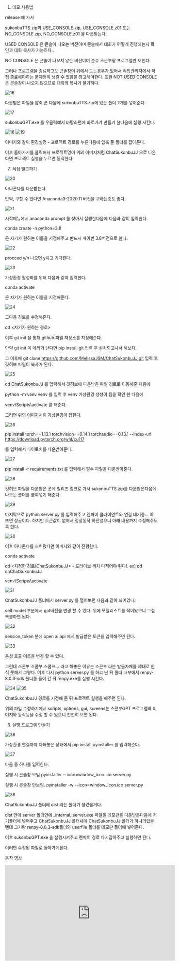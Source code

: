 1. 데모 사용법

release 에 가서 

sukonbuTTS.zip과 USE_CONSOLE.zip, USE_CONSOLE.z01 또는  NO_CONSOLE.zip, NO_CONSOLE.z01 을 다운받는다.

USED CONSOLE 은 콘솔이 나오는 버전이며 콘솔에서 대화가 어떻게 진행되는지 확인과 대화 복사가 가능하다..

NO CONSOLE 은 콘솔이 나오지 않는 버전이며 순수 스콘부짱 프로그램만 보인다.

그러나 프로그램을 종료하고도 콘솔창이 뒤에서 도는경우가 있어서 작업관리자에서 직접 종료해야하는 문제점이 생길 수 있음을 참고해야한다. 또한 NOT USED CONSOLE 은 콘솔창이 나오지 않으므로 대화의 복사가 불가하다.


![16](https://github.com/MelissaJSM/ChatSukonbuJJ/assets/91932382/a3c09ff6-ef3a-4246-9eb6-b25b84c68656)

다운받은 파일을 압축 푼 다음에 sukonbuTTS.zip에 있는 폴더 2개를 넣어준다.


![17](https://github.com/MelissaJSM/ChatSukonbuJJ/assets/91932382/22cbc4b0-196f-4192-8cee-186f4d240bb8)

sukonbuGPT.exe 를 우클릭해서 바탕화면에 바로가기 만들기 한다음에 실행 시킨다.


![18](https://github.com/MelissaJSM/ChatSukonbuJJ/assets/91932382/ddc903aa-d69c-4da8-8c4a-038e60351a77)
![19](https://github.com/MelissaJSM/ChatSukonbuJJ/assets/91932382/a6c33eed-549a-4364-a577-6195dbc05d85)

이미지와 같이 환경설정 - 프로젝트 경로를 누른다음에 압축 푼 폴더를 잡아준다.

이후 돌아가기를 클릭해서 프로젝트명이 위의 이미지처럼 ChatSukonbuJJ 으로 나온다면 프로젝트 실행을 누르면 동작한다.

2. 직접 빌드하기


![20](https://github.com/MelissaJSM/ChatSukonbuJJ/assets/91932382/6bcc565c-bf6c-412d-8760-e5cfed7af1c5)

아나콘다를 다운받는다.

만약, 구할 수 있다면 Anaconda3-2020.11 버전을 구하는것도 좋다.


![21](https://github.com/MelissaJSM/ChatSukonbuJJ/assets/91932382/893e2c40-c8ea-41fa-9a22-c32627c09117)

시작메뉴에서 anaconda prompt 를 찾아서 실행한다음에 다음과 같이 입력한다.

conda create -n <name> python=3.8

<name>은 자기가 원하는 이름을 지정해주고 반드시 파이썬 3.8버전으로 한다.


![22](https://github.com/MelissaJSM/ChatSukonbuJJ/assets/91932382/809d364c-4c9f-4a7d-884c-554fdb9ee46b)

procced y/n 나오면 y치고 기다린다.


![23](https://github.com/MelissaJSM/ChatSukonbuJJ/assets/91932382/b14dad59-5730-4530-be79-76247f58615b)

가상환경 활성화를 위해 다음과 같이 입력한다.

conda activate <name>

<name>은 자기가 원하는 이름을 지정해준다.


![24](https://github.com/MelissaJSM/ChatSukonbuJJ/assets/91932382/94d9ac74-ce4a-44db-bdab-27df0b0fae35)

그다음 경로를 수정해준다.

cd <자기가 원하는 경로>

이후 git init 을 통해 github 파일 저장소를 지정해준다.

만약 git init 이 에러가 난다면 pip install git 입력 후 설치되고나서 해보자.

그 이후에 git clone https://github.com/MelissaJSM/ChatSukonbuJJ.git 입력 후 깃허브 파일이 복사가 된다.


![25](https://github.com/MelissaJSM/ChatSukonbuJJ/assets/91932382/45e6a24c-6be2-497f-9943-08cd2f233b4c)

cd ChatSukonbuJJ 를 입력해서 깃허브에 다운받은 파일 경로로 이동해준 다음에

python -m venv venv 를 입력 후 venv 가상환경 생성이 됨을 확인 한 다음에

venv\Scripts\activate 를 해준다.

그러면 위의 이미지처럼 가상환경이 잡힌다.


![26](https://github.com/MelissaJSM/ChatSukonbuJJ/assets/91932382/ebc938c8-4adb-4bb1-8ca2-9c10e98ce4e7)


pip install torch==1.13.1 torchvision==0.14.1 torchaudio==0.13.1 --index-url https://download.pytorch.org/whl/cu117

를 입력해서 파이토치를 다운받아준다.


![27](https://github.com/MelissaJSM/ChatSukonbuJJ/assets/91932382/3a6d4f91-9cb7-4112-9592-bcc5d3b42595)

pip install -r requirements.txt 를 입력해서 필수 파일을 다운받아준다.


![28](https://github.com/MelissaJSM/ChatSukonbuJJ/assets/91932382/5b139815-b1dc-426a-9d4f-642b16eb9d03)

깃허브 파일을 다운받은 곳에 릴리즈 링크로 가서 sukonbuTTS.zip를 다운받은다음에 나오는 폴더를 붙여넣기 해준다.


![29](https://github.com/MelissaJSM/ChatSukonbuJJ/assets/91932382/4dc90975-2f36-4d67-8e7e-84441c7dd3e5)

마지막으로 python server.py 를 입력해주고 렌파이 클라이언트와 연결 대기중... 이 뜨면 성공이다.
하지만 토큰값이 없어서 정상동작 하진않으니 아래 내용까지 수정해주도록 한다.


![30](https://github.com/MelissaJSM/ChatSukonbuJJ/assets/91932382/160e6b90-2884-40d2-b72f-d9b94c724e64)

이후 아나콘다를 꺼버렸다면 이미지와 같이 진행한다.

conda activate <name>

cd <지정한 경로\ChatSukonbuJJ> - 드라이브 까지 다적어야 된다!. ex) cd c:\ChatSukonbuJJ

venv\Scripts\activate


![31](https://github.com/MelissaJSM/ChatSukonbuJJ/assets/91932382/ede8de12-52a2-4de0-b483-db8d0dda5f63)

ChatSukonbuJJ 폴더에서 server.py 를 열어보면 다음과 같이 되어있다.

self.model 부분에서 gpt버전을 변경 할 수 있다.
위에 모델리스트를 적어놨으니 그걸 복붙하면 된다.


![32](https://github.com/MelissaJSM/ChatSukonbuJJ/assets/91932382/8fc316ae-60d5-44ab-9bfb-46d64fcf29ea)

session_token 분에 open ai api 에서 발급받은 토큰을 입력해주면 된다.


![33](https://github.com/MelissaJSM/ChatSukonbuJJ/assets/91932382/55f39022-3334-41af-8119-472c2c0e8ef4)

음성 호출 이름을 변경 할 수 있다.

그런데 스콘부 스콤부 스콤프... 라고 해놓은 이유는 스콘부 라는 발음자체를 제대로 인식 못해서 그렇다.
이후 다시 python server.py 를 하고 난 뒤 폴더 내부에서 renpy-8.0.3-sdk 폴더를 들어 간 뒤 renpy.exe를 실행 시킨다.


![34](https://github.com/MelissaJSM/ChatSukonbuJJ/assets/91932382/196d0ecf-a15e-4f3c-b027-9a86adb13425)
![35](https://github.com/MelissaJSM/ChatSukonbuJJ/assets/91932382/9c85a14b-2d5b-4515-ba98-ecf2e09c9b03)

ChatSukonbuJJ 경로를 지정해 준 뒤 프로젝트 실행을 해주면 된다.

위의 파일 수정하기에서 scripts, options, gui, screens는 스콘부GPT 프로그램의 이미지와 동작등을 수정 할 수 있으니 천천히 보면 된다.



3. 실행 프로그램 만들기


![36](https://github.com/MelissaJSM/ChatSukonbuJJ/assets/91932382/95c8a598-fd68-4873-a95c-8c0eaa90a176)

가상환경 연결까지 다해놓은 상태에서 pip install pyinstaller 를 입력해준다.


![37](https://github.com/MelissaJSM/ChatSukonbuJJ/assets/91932382/668741df-8ddf-4d77-b80c-965673dd5830)

다음 중 하나를 입력한다.

실행 시 콘솔창 보임
pyinstaller --icon=window_icon.ico server.py

실행 시 콘솔창 안보임.
pyinstaller -w --icon=window_icon.ico server.py 


![38](https://github.com/MelissaJSM/ChatSukonbuJJ/assets/91932382/0e7c905f-678a-4453-87ad-36ac2fe9f613)

ChatSukonbuJJ 폴더에 dist 라는 폴더가 생겼을거다.

dist 안에 server 폴더안에 _internal, server.exe 파일을 데모판을 다운받은다음에 거기폴더에 넣어주고
ChatSukonbuJJ 폴더내에 ChatSukonbuJJ 폴더가 하나더있을텐데 그거랑 renpy-8.0.3-sdk폴더와 userfile 폴더를 데모판 폴더에 넣어준다.

이후 sukonbuGPT.exe 을 실행시켜주고 렌파이 경로 다시잡아주고 실행하면 된다.

이러면 수정된 파일로 돌아가게된다.


동작 영상

<iframe width="560" height="315" src="https://www.youtube.com/embed/Okx18A8Hs9E?si=mZWXXuinOWPTOI6Q" title="YouTube video player" frameborder="0" allow="accelerometer; autoplay; clipboard-write; encrypted-media; gyroscope; picture-in-picture; web-share" allowfullscreen></iframe>




